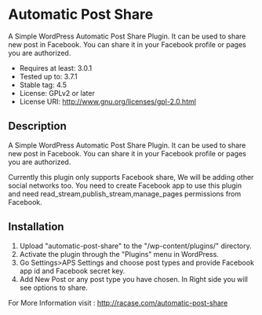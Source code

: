Automatic Post Share
=
A Simple WordPress Automatic Post Share Plugin. It can be used to share new post in Facebook. You can share it in your Facebook profile or pages you are authorized.

- Requires at least: 3.0.1
- Tested up to: 3.7.1
- Stable tag: 4.5
- License: GPLv2 or later
- License URI: http://www.gnu.org/licenses/gpl-2.0.html


Description
-
A Simple WordPress Automatic Post Share Plugin. It can be used to share new post in Facebook. You can share it in your Facebook profile or pages you are authorized.

Currently this plugin only supports Facebook share, We will be adding other social networks too. You need to create Facebook app to use this plugin and need read_stream,publish_stream,manage_pages permissions from Facebook.

Installation
-
1. Upload \"automatic-post-share" to the "/wp-content/plugins/" directory.
1. Activate the plugin through the "Plugins" menu in WordPress.
1. Go Settings>APS Settings and choose post types and provide Facebook app id and Facebook secret key.
1. Add New Post or any post type you have chosen. In Right side you will see options to share.


For More Information visit : http://racase.com/automatic-post-share
